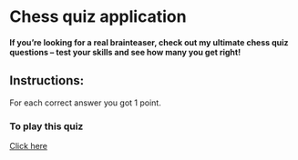 
# Chess quiz application

#### If you’re looking for a real brainteaser, check out my ultimate chess quiz questions – test your skills and see how many you get right! 

## Instructions:
For each correct answer you got 1 point.

### To play this quiz
[Click here](https://replit.com/@Ronak1111/neog-camp-mark-2?#index.js?embed=1&output=1)
